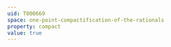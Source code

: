 ```yaml
---
uid: T000669
space: one-point-compactification-of-the-rationals
property: compact
value: true
---
```

